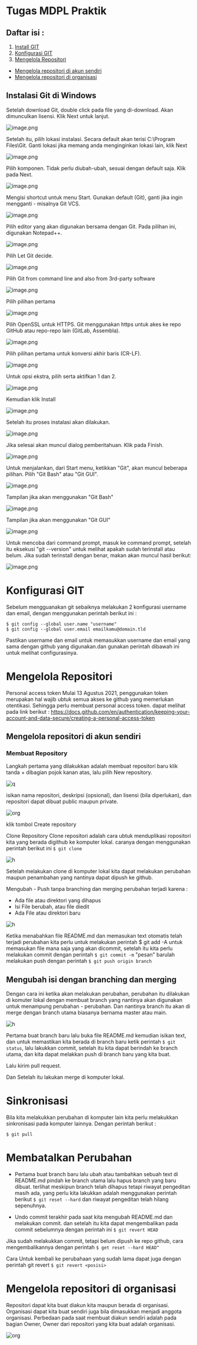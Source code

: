 # Tugas MDPL Praktik
<h2> Daftar isi : </h2>


1. [Install GIT](https://github.com/erwinstw/erwinstw-01-git-github#-instalasi-git-di-windows)
2. [Konfigurasi GIT]()
3. [Mengelola Repositori]()
* [Mengelola repositori di akun sendiri]()
* [Mengelola repositori di organisasi]()

<h2> Instalasi Git di Windows</h2>

Setelah download Git, double click pada file yang di-download. Akan dimunculkan lisensi. Klik Next untuk lanjut.

![image.png](img/1.png)

Setelah itu, pilih lokasi instalasi. Secara default akan terisi C:\Program Files\Git. Ganti lokasi jika memang anda menginginkan lokasi lain, klik Next

![image.png](img/tambahan.jpg)

Pilih komponen. Tidak perlu diubah-ubah, sesuai dengan default saja. Klik pada Next.

![image.png](img/2.png)

Mengisi shortcut untuk menu Start. Gunakan default (Git), ganti jika ingin mengganti - misalnya Git VCS.

![image.png](img/3.png)

Pilih editor yang akan digunakan bersama dengan Git. Pada pilihan ini, digunakan Notepad++.

![image.png](img/4.png)

Pilih Let Git decide. 

![image.png](img/5.png)

Pilih Git from command line and also from 3rd-party software

![image.png](img/6.png)

Pilih pilihan pertama

![image.png](img/7.png)

Pilih OpenSSL untuk HTTPS. Git menggunakan https untuk akes ke repo GitHub atau repo-repo lain (GitLab, Assembla).

![image.png](img/8.png)

Pilih pilihan pertama untuk konversi akhir baris (CR-LF).

![image.png](img/9.png)

Untuk opsi ekstra, pilih serta aktifkan 1 dan 2.

![image.png](img/10.png)

Kemudian klik Install

![image.png](img/11.png)

Setelah itu proses instalasi akan dilakukan.

![image.png](img/12.png)

Jika selesai akan muncul dialog pemberitahuan. Klik pada Finish.

![image.png](img/13.png)

Untuk menjalankan, dari Start menu, ketikkan "Git", akan muncul beberapa pilihan. Pilih "Git Bash" atau "Git GUI".

![image.png](img/14.png)

Tampilan jika akan menggunakan "Git Bash"

![image.png](img/15.png)

Tampilan jika akan menggunakan "Git GUI"

![image.png](img/16.png)

Untuk mencoba dari command prompt, masuk ke command prompt, setelah itu eksekusi "git --version" untuk melihat apakah sudah terinstall atau belum. Jika sudah terinstall dengan benar, makan akan muncul hasil berikut:

![image.png](img/17.png)

# Konfigurasi GIT

Sebelum mengguanakan git sebaiknya melakukan 2 konfigurasi username dan email, dengan menggunakan perintah berikut ini :


```
$ git config --global user.name "username"
$ git config --global user.email emailkamu@domain.tld
```



Pastikan username dan email untuk memasukkan username dan email yang sama dengan github yang digunakan.dan gunakan perintah dibawah ini untuk melihat configurasinya.

# Mengelola Repositori
Personal access token
Mulai 13 Agustus 2021, penggunakan token merupakan hal wajib ubtuk semua akses ke github yang memerlukan otentikasi. Sehingga perlu membuat personal access token. dapat melihat pada link berikut : https://docs.github.com/en/authentication/keeping-your-account-and-data-secure/creating-a-personal-access-token

## Mengelola repositori di akun sendiri

### Membuat Repository

Langkah pertama yang dilakukkan adalah membuat repositori baru klik tanda + dibagian pojok kanan atas, lalu pilih New repository.

![q](img/c.png)

isikan nama repositori, deskripsi (opsional), dan lisensi (bila diperlukan), dan repositori dapat dibuat public maupun private.

![org](img/eq.png)

klik tombol Create repository

Clone Repository
Clone repositori adalah cara ubtuk menduplikasi ropositori kita yang berada digithub ke komputer lokal. caranya dengan menggunakan perintah berikut ini ``$ git clone``

![h](img/y.png)

Setelah melakukan clone di komputer lokal kita dapat melakukan perubahan maupun penambahan yang nantinya dapat dipush ke github.


Mengubah - Push tanpa branching dan merging
perubahan terjadi karena :

* Ada file atau direktori yang dihapus
* Isi File berubah, atau file diedit
* Ada File atau direktori baru

![h](img/a.png)

Ketika menabahkan file README.md dan memasukan text otomatis telah terjadi perubahan kita perlu untuk melakukan perintah $ git add -A untuk memasukan file mana saja yang akan dicommit, setelah itu kita perlu melakukan commit dengan perintah ``$ git commit -m`` "pesan" barulah melakukan push dengan perintah 
``$ git push origin branch``

## Mengubah isi dengan branching dan merging


Dengan cara ini ketika akan melakukan perubahan, perubahan itu dilakukan di komuter lokal dengan membuat branch yang nantinya akan digunakan untuk menampung perubahan - perubahan. Dan nantinya branch itu akan di merge dengan branch utama biasanya bernama master atau main.

![h](img/b.png)

Pertama buat branch baru lalu buka file README.md kemudian isikan text, dan untuk memastikan kita berada di branch baru ketik perintah ``$ git status``, lalu lakukkan commit, setelah itu kita dapat berindah ke branch utama, dan kita dapat melakkan push di branch baru yang kita buat.

Lalu kirim pull request.

Dan Setelah itu lakukan merge di komputer lokal.


# Sinkronisasi
Bila kita melakukkan perubahan di komputer lain kita perlu melakukkan sinkronisasi pada komputer lainnya. Dengan perintah berikut :
```
$ git pull
```
# Membatalkan Perubahan

* Pertama buat branch baru lalu ubah atau tambahkan sebuah text di README.md pindah ke branch utama lalu hapus branch yang baru dibuat. terlihat meskipun branch telah dihapus tetapi riwayat pengeditan masih ada, yang perlu kita lakukkan adalah menggunakan perintah berikut ``$ git reset --hard`` dan riwayat pengeditan telah hilang sepenuhnya.

* Undo commit terakhir
 pada saat kita mengubah README.md dan melakukan commit. dan setelah itu kita dapat mengembalikan pada commit sebelumnya dengan perintah ini ``$ git revert HEAD``

 Jika sudah melakukkan commit, tetapi belum dipush ke repo github, cara mengembalikannya dengan perintah ``$ get reset --hard HEAD^``

 Cara Untuk kembali ke perubahaan yang sudah lama dapat juga dengan perintah git revert ``$ git revert <posisi>``


# Mengelola repositori di organisasi

Repositori dapat kita buat diakun kita maupun berada di organisasi. Organisasi dapat kita buat sendiri juga bila dimasukkan menjadi anggota organisasi. Perbedaan pada saat membuat diakun sendiri adalah pada bagian Owner, Owner dari repositori yang kita buat adalah organisasi.

![org](img/organisasi.png)
